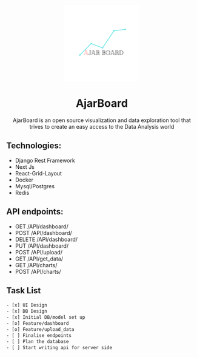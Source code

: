 <center>

<img style="width: 200px; height:200px" src="images\AjarBoard.png" alt="Project logo">

<h1>AjarBoard</h1>
<p>AjarBoard is an open source visualization and data exploration tool that trives to create an easy access to the Data Analysis world</p>
</center>


<h2> Technologies: </h2>
<ul>
<li>Django Rest Framework</li>
<li>Next Js</li>
<li>React-Grid-Layout
<li>Docker</li>
<li>Mysql/Postgres</li>
<li>Redis</li>
</ul>



<h2> API endpoints: </h2>

<ul>
<li>GET /API/dashboard/</li>
<li>POST /API/dashboard/</li>
<li>DELETE /API/dashboard/</li>
<li>PUT /API/dashboard/</li>
<li>POST /API/upload/</li>
<li>GET /API/get_data/</li>
<li>GET /API/charts/</li>
<li>POST /API/charts/</li>
</ul>

<h2> Task List </h2>

    - [x] UI Design
    - [x] DB Design
    - [x] Initial DB/model set up
    - [o] Feature/dashboard
    - [o] Feature/upload_data
    - [ ] Finalise endpoints
    - [ ] Plan the database
    - [ ] Start writing api for server side